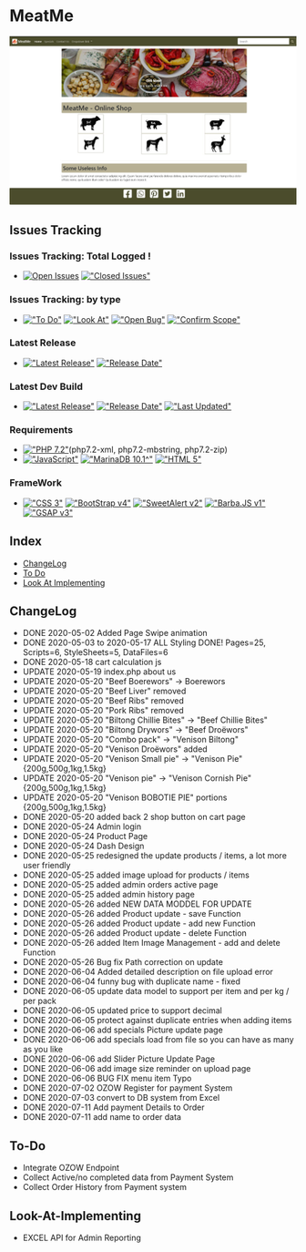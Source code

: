 # MeatMe
<img src="https://github.com/HermanRas/MeatMe/blob/master/img/Logo.jpg" alt="#PetraLogo">

## Issues Tracking
### Issues Tracking: Total Logged !
 - [![Open Issues](https://img.shields.io/github/issues/HermanRas/MeatMe.svg)](https://github.com/HermanRas/MeatMe/issues)
[!["Closed Issues"](https://img.shields.io/github/issues-closed/HermanRas/MeatMe.svg?style=flat-square)](https://github.com/HermanRas/MeatMe/issues)
### Issues Tracking: by type
 - [!["To Do"](https://img.shields.io/github/issues/HermanRas/MeatMe/help%20wanted.svg)](https://github.com/HermanRas/MeatMe/labels/help%20wanted)
[!["Look At"](https://img.shields.io/github/issues/HermanRas/MeatMe/enhancement.svg)](https://github.com/HermanRas/MeatMe/labels/enhancement)
[!["Open Bug"](https://img.shields.io/github/issues/HermanRas/MeatMe/bug.svg)](https://github.com/HermanRas/MeatMe/labels/bug)
[!["Confirm Scope"](https://img.shields.io/github/issues/HermanRas/MeatMe/question.svg)](https://github.com/HermanRas/MeatMe/labels/question)

### Latest Release
 - [!["Latest Release"](https://img.shields.io/github/release/HermanRas/MeatMe.svg)](https://github.com/HermanRas/MeatMe/releases)
[!["Release Date"](https://img.shields.io/github/release-date/HermanRas/MeatMe.svg)](https://github.com/HermanRas/MeatMe/releases)

### Latest Dev Build
 - [!["Latest Release"](https://img.shields.io/github/release-pre/HermanRas/MeatMe.svg)](https://github.com/HermanRas/MeatMe/releases)
[!["Release Date"](https://img.shields.io/github/release-date-pre/HermanRas/MeatMe.svg)](https://github.com/HermanRas/MeatMe/releases)
[!["Last Updated"](https://img.shields.io/github/last-commit/HermanRas/MeatMe.svg)](https://github.com/HermanRas/MeatMe/releases)

### Requirements
 - [!["PHP 7.2"](https://img.shields.io/badge/PHP-7.2%5E-blue.svg)](https://www.php.net/)(php7.2-xml, php7.2-mbstring, php7.2-zip)
 - [!["JavaScript"](https://img.shields.io/badge/JavaScript-1.8%5E-blue.svg)](https://developer.mozilla.org/en-US/docs/Web/JavaScript)
[!["MarinaDB 10.1^"](https://img.shields.io/badge/MarinaDB-10.1%5E-blue.svg)](https://www.microsoft.com/en-us/sql-server/sql-server-downloads)
[!["HTML 5"](https://img.shields.io/badge/HTML-5-blue.svg)](https://html5test.com/results/desktop.html)

### FrameWork 
 - [!["CSS 3"](https://img.shields.io/badge/CSS-3-blue.svg)](http://www.css3.info/)
[!["BootStrap v4"](https://img.shields.io/badge/BootStrap-4-blue.svg)](https://getbootstrap.com/docs/4.0/getting-started/introduction/)
[!["SweetAlert v2"](https://img.shields.io/badge/SweetAlert-2-blue.svg)](https://sweetalert2.github.io/#download)
[!["Barba.JS v1"](https://img.shields.io/badge/Barba-1-blue.svg)](https://barba.js.org/v1/)
[!["GSAP v3"](https://img.shields.io/badge/GSAP-3-blue.svg)](https://greensock.com/gsap/)

## Index
- [ChangeLog](#changelog)
- [To Do](#to-do)
- [Look At Implementing](#look-at-implementing)


## ChangeLog
- DONE 2020-05-02 Added Page Swipe animation
- DONE 2020-05-03 to 2020-05-17 ALL Styling DONE! Pages=25, Scripts=6, StyleSheets=5, DataFiles=6
- DONE 2020-05-18 cart calculation js 
- UPDATE 2020-05-19 index.php about us
- UPDATE 2020-05-20 "Beef Boerewors" -> Boerewors
- UPDATE 2020-05-20 "Beef Liver" removed
- UPDATE 2020-05-20 "Beef Ribs" removed
- UPDATE 2020-05-20 "Pork Ribs" removed
- UPDATE 2020-05-20 "Biltong Chillie Bites" -> "Beef Chillie Bites"
- UPDATE 2020-05-20 "Biltong Drywors" -> "Beef Droëwors"
- UPDATE 2020-05-20 "Combo pack" -> "Venison Biltong"
- UPDATE 2020-05-20 "Venison Droëwors" added
- UPDATE 2020-05-20 "Venison Small pie" -> "Venison Pie" {200g,500g,1kg,1.5kg}
- UPDATE 2020-05-20 "Venison pie" -> "Venison Cornish Pie" {200g,500g,1kg,1.5kg}
- UPDATE 2020-05-20 "Venison BOBOTIE PIE" portions {200g,500g,1kg,1.5kg}
- DONE 2020-05-20 added back 2 shop button on cart page
- DONE 2020-05-24 Admin login
- DONE 2020-05-24 Product Page
- DONE 2020-05-24 Dash Design
- DONE 2020-05-25 redesigned the update products / items, a lot more user friendly
- DONE 2020-05-25 added image upload for products / items
- DONE 2020-05-25 added admin orders active page
- DONE 2020-05-25 added admin history page
- DONE 2020-05-26 added NEW DATA MODDEL FOR UPDATE
- DONE 2020-05-26 added Product update - save Function
- DONE 2020-05-26 added Product update - add new Function
- DONE 2020-05-26 added Product update - delete Function
- DONE 2020-05-26 added Item Image Management - add and delete Function
- DONE 2020-05-26 Bug fix Path correction on update
- DONE 2020-06-04 Added detailed description on file upload error
- DONE 2020-06-04 funny bug with duplicate name - fixed
- DONE 2020-06-05 update data model to support per item and per kg / per pack
- DONE 2020-06-05 updated price to support decimal
- DONE 2020-06-05 protect against duplicate entries when adding items
- DONE 2020-06-06 add specials Picture update page
- DONE 2020-06-06 add specials load from file so you can have as many as you like
- DONE 2020-06-06 add Slider Picture Update Page
- DONE 2020-06-06 add image size reminder on upload page
- DONE 2020-06-06 BUG FIX menu item Typo
- DONE 2020-07-02 OZOW Register for payment System
- DONE 2020-07-03 convert to DB system from Excel
- DONE 2020-07-11 Add payment Details to Order
- DONE 2020-07-11 add name to order data

## To-Do
- Integrate OZOW Endpoint
- Collect Active/no completed data from Payment System
- Collect Order History from Payment system

## Look-At-Implementing
- EXCEL API for Admin Reporting

